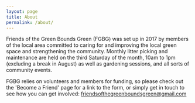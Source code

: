 ```yaml
---
layout: page
title: About
permalink: /about/
---
```


Friends of the Green Bounds Green (FGBG) was set up in 2017 by members of the local area committed to caring for and improving the local green space and strengthening the community. Monthly litter picking and maintenance are held on the third Saturday of the month, 10am to 1pm (excluding a break in August) as well as gardening sessions, and all sorts of community events. 

FGBG relies on volunteers and members for funding, so please check out the 'Become a Friend' page for a link to the form, or simply get in touch to see how you can get involved: friendsofthegreenboundsgreen@gmail.com 
